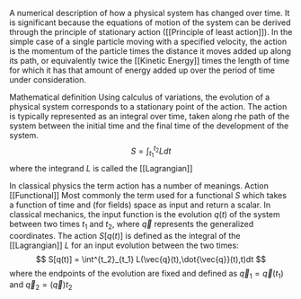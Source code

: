A numerical description of how a physical system has changed over time. It is significant because the equations of motion of the system can be derived through the principle of stationary action ([[Principle of least action]]). In the simple case of a single particle moving with a  specified velocity, the action is the momentum of the particle times the distance it moves added up along its path, or equivalently twice the [[Kinetic Energy]] times the length of time for which it has that amount of energy added up over the period of time under consideration. 

Mathematical definition 
Using calculus of variations, the evolution of a physical system corresponds to a stationary point of the action.
The action is typically represented as an integral over time, taken along rhe path of the system between the initial time and the final time of the development of the system. 
$$
S = \int^{t_2}_{t_1} L dt
$$
where the integrand $L$ is called the [[Lagrangian]]

In classical physics the term action has a number of meanings. 
Action [[Functional]]
Most commonly the term used for a functional $S$ which takes a function of time and (for fields) space as input and return a scalar. In classical mechanics, the input function is the evolution $q(t)$ of the system between two times $t_1$ and $t_2$, where $\vec{q}$ represents the generalized coordinates. The action $S[q(t)]$ is defined as the integral of the [[Lagrangian]] $L$ for an input evolution between the two times:
$$
S[q(t)] = \int^{t_2}_{t_1} L(\vec{q}(t),\dot{\vec{q}}(t),t)dt
$$
where the endpoints of the evolution are fixed and defined as $\vec{q}_1 = \vec{q}(t_1)$ and $\vec{q}_2 = (\vec{q})t_2$